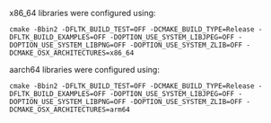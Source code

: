 x86_64 libraries were configured using:
```
cmake -Bbin2 -DFLTK_BUILD_TEST=OFF -DCMAKE_BUILD_TYPE=Release -DFLTK_BUILD_EXAMPLES=OFF -DOPTION_USE_SYSTEM_LIBJPEG=OFF -DOPTION_USE_SYSTEM_LIBPNG=OFF -DOPTION_USE_SYSTEM_ZLIB=OFF -DCMAKE_OSX_ARCHITECTURES=x86_64
```

aarch64 libraries were configured using:
```
cmake -Bbin2 -DFLTK_BUILD_TEST=OFF -DCMAKE_BUILD_TYPE=Release -DFLTK_BUILD_EXAMPLES=OFF -DOPTION_USE_SYSTEM_LIBJPEG=OFF -DOPTION_USE_SYSTEM_LIBPNG=OFF -DOPTION_USE_SYSTEM_ZLIB=OFF -DCMAKE_OSX_ARCHITECTURES=arm64
```

